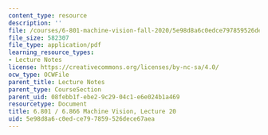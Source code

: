 ```yaml
---
content_type: resource
description: ''
file: /courses/6-801-machine-vision-fall-2020/5e98d8a6c0edce797859526dece67aea_MIT6_801F20_lec20.pdf
file_size: 582307
file_type: application/pdf
learning_resource_types:
- Lecture Notes
license: https://creativecommons.org/licenses/by-nc-sa/4.0/
ocw_type: OCWFile
parent_title: Lecture Notes
parent_type: CourseSection
parent_uid: 08febb1f-ebe2-9c29-04c1-e6e024b1a469
resourcetype: Document
title: 6.801 / 6.866 Machine Vision, Lecture 20
uid: 5e98d8a6-c0ed-ce79-7859-526dece67aea
---
```

